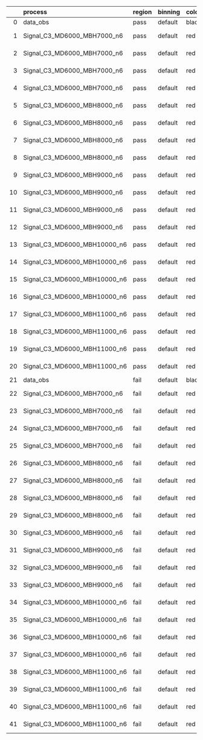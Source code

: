 |    | process                      | region   | binning   | color   | process_type   |   scale | variation   | source_filename                                                       | source_histname    | alias                        | title     |   combine_idx |     lnN |   shapes | syst_type   | direction   | variation_alias   |
|---:|:-----------------------------|:---------|:----------|:--------|:---------------|--------:|:------------|:----------------------------------------------------------------------|:-------------------|:-----------------------------|:----------|--------------:|--------:|---------:|:------------|:------------|:------------------|
|  0 | data_obs                     | pass     | default   | black   | DATA           |       1 | nominal     | ./histograms_for_2DAlphabet_v18//BH_Data.root                         | hpass              | Data                         | Data      |           nan | nan     |      nan | nan         | nan         | nan               |
|  1 | Signal_C3_MD6000_MBH7000_n6  | pass     | default   | red     | SIGNAL         |       1 | lumi        | ./histograms_for_2DAlphabet_v18//BH_Signal_C3_MD6000_MBH7000_n6.root  | hpass              | Signal_C3_MD6000_MBH7000_n6  | BH signal |           nan |   1.016 |      nan | lnN         | nan         | nan               |
|  2 | Signal_C3_MD6000_MBH7000_n6  | pass     | default   | red     | SIGNAL         |       1 | SVM         | ./histograms_for_2DAlphabet_v18//BH_Signal_C3_MD6000_MBH7000_n6.root  | hpass_SVMsyst_up   | Signal_C3_MD6000_MBH7000_n6  | BH signal |           nan | nan     |        1 | shapes      | Up          | SVMsyst           |
|  3 | Signal_C3_MD6000_MBH7000_n6  | pass     | default   | red     | SIGNAL         |       1 | SVM         | ./histograms_for_2DAlphabet_v18//BH_Signal_C3_MD6000_MBH7000_n6.root  | hpass_SVMsyst_down | Signal_C3_MD6000_MBH7000_n6  | BH signal |           nan | nan     |        1 | shapes      | Down        | SVMsyst           |
|  4 | Signal_C3_MD6000_MBH7000_n6  | pass     | default   | red     | SIGNAL         |       1 | nominal     | ./histograms_for_2DAlphabet_v18//BH_Signal_C3_MD6000_MBH7000_n6.root  | hpass              | Signal_C3_MD6000_MBH7000_n6  | BH signal |           nan | nan     |      nan | nan         | nan         | nan               |
|  5 | Signal_C3_MD6000_MBH8000_n6  | pass     | default   | red     | SIGNAL         |       1 | lumi        | ./histograms_for_2DAlphabet_v18//BH_Signal_C3_MD6000_MBH8000_n6.root  | hpass              | Signal_C3_MD6000_MBH8000_n6  | BH signal |           nan |   1.016 |      nan | lnN         | nan         | nan               |
|  6 | Signal_C3_MD6000_MBH8000_n6  | pass     | default   | red     | SIGNAL         |       1 | SVM         | ./histograms_for_2DAlphabet_v18//BH_Signal_C3_MD6000_MBH8000_n6.root  | hpass_SVMsyst_up   | Signal_C3_MD6000_MBH8000_n6  | BH signal |           nan | nan     |        1 | shapes      | Up          | SVMsyst           |
|  7 | Signal_C3_MD6000_MBH8000_n6  | pass     | default   | red     | SIGNAL         |       1 | SVM         | ./histograms_for_2DAlphabet_v18//BH_Signal_C3_MD6000_MBH8000_n6.root  | hpass_SVMsyst_down | Signal_C3_MD6000_MBH8000_n6  | BH signal |           nan | nan     |        1 | shapes      | Down        | SVMsyst           |
|  8 | Signal_C3_MD6000_MBH8000_n6  | pass     | default   | red     | SIGNAL         |       1 | nominal     | ./histograms_for_2DAlphabet_v18//BH_Signal_C3_MD6000_MBH8000_n6.root  | hpass              | Signal_C3_MD6000_MBH8000_n6  | BH signal |           nan | nan     |      nan | nan         | nan         | nan               |
|  9 | Signal_C3_MD6000_MBH9000_n6  | pass     | default   | red     | SIGNAL         |       1 | lumi        | ./histograms_for_2DAlphabet_v18//BH_Signal_C3_MD6000_MBH9000_n6.root  | hpass              | Signal_C3_MD6000_MBH9000_n6  | BH signal |           nan |   1.016 |      nan | lnN         | nan         | nan               |
| 10 | Signal_C3_MD6000_MBH9000_n6  | pass     | default   | red     | SIGNAL         |       1 | SVM         | ./histograms_for_2DAlphabet_v18//BH_Signal_C3_MD6000_MBH9000_n6.root  | hpass_SVMsyst_up   | Signal_C3_MD6000_MBH9000_n6  | BH signal |           nan | nan     |        1 | shapes      | Up          | SVMsyst           |
| 11 | Signal_C3_MD6000_MBH9000_n6  | pass     | default   | red     | SIGNAL         |       1 | SVM         | ./histograms_for_2DAlphabet_v18//BH_Signal_C3_MD6000_MBH9000_n6.root  | hpass_SVMsyst_down | Signal_C3_MD6000_MBH9000_n6  | BH signal |           nan | nan     |        1 | shapes      | Down        | SVMsyst           |
| 12 | Signal_C3_MD6000_MBH9000_n6  | pass     | default   | red     | SIGNAL         |       1 | nominal     | ./histograms_for_2DAlphabet_v18//BH_Signal_C3_MD6000_MBH9000_n6.root  | hpass              | Signal_C3_MD6000_MBH9000_n6  | BH signal |           nan | nan     |      nan | nan         | nan         | nan               |
| 13 | Signal_C3_MD6000_MBH10000_n6 | pass     | default   | red     | SIGNAL         |       1 | lumi        | ./histograms_for_2DAlphabet_v18//BH_Signal_C3_MD6000_MBH10000_n6.root | hpass              | Signal_C3_MD6000_MBH10000_n6 | BH signal |           nan |   1.016 |      nan | lnN         | nan         | nan               |
| 14 | Signal_C3_MD6000_MBH10000_n6 | pass     | default   | red     | SIGNAL         |       1 | SVM         | ./histograms_for_2DAlphabet_v18//BH_Signal_C3_MD6000_MBH10000_n6.root | hpass_SVMsyst_up   | Signal_C3_MD6000_MBH10000_n6 | BH signal |           nan | nan     |        1 | shapes      | Up          | SVMsyst           |
| 15 | Signal_C3_MD6000_MBH10000_n6 | pass     | default   | red     | SIGNAL         |       1 | SVM         | ./histograms_for_2DAlphabet_v18//BH_Signal_C3_MD6000_MBH10000_n6.root | hpass_SVMsyst_down | Signal_C3_MD6000_MBH10000_n6 | BH signal |           nan | nan     |        1 | shapes      | Down        | SVMsyst           |
| 16 | Signal_C3_MD6000_MBH10000_n6 | pass     | default   | red     | SIGNAL         |       1 | nominal     | ./histograms_for_2DAlphabet_v18//BH_Signal_C3_MD6000_MBH10000_n6.root | hpass              | Signal_C3_MD6000_MBH10000_n6 | BH signal |           nan | nan     |      nan | nan         | nan         | nan               |
| 17 | Signal_C3_MD6000_MBH11000_n6 | pass     | default   | red     | SIGNAL         |       1 | lumi        | ./histograms_for_2DAlphabet_v18//BH_Signal_C3_MD6000_MBH11000_n6.root | hpass              | Signal_C3_MD6000_MBH11000_n6 | BH signal |           nan |   1.016 |      nan | lnN         | nan         | nan               |
| 18 | Signal_C3_MD6000_MBH11000_n6 | pass     | default   | red     | SIGNAL         |       1 | SVM         | ./histograms_for_2DAlphabet_v18//BH_Signal_C3_MD6000_MBH11000_n6.root | hpass_SVMsyst_up   | Signal_C3_MD6000_MBH11000_n6 | BH signal |           nan | nan     |        1 | shapes      | Up          | SVMsyst           |
| 19 | Signal_C3_MD6000_MBH11000_n6 | pass     | default   | red     | SIGNAL         |       1 | SVM         | ./histograms_for_2DAlphabet_v18//BH_Signal_C3_MD6000_MBH11000_n6.root | hpass_SVMsyst_down | Signal_C3_MD6000_MBH11000_n6 | BH signal |           nan | nan     |        1 | shapes      | Down        | SVMsyst           |
| 20 | Signal_C3_MD6000_MBH11000_n6 | pass     | default   | red     | SIGNAL         |       1 | nominal     | ./histograms_for_2DAlphabet_v18//BH_Signal_C3_MD6000_MBH11000_n6.root | hpass              | Signal_C3_MD6000_MBH11000_n6 | BH signal |           nan | nan     |      nan | nan         | nan         | nan               |
| 21 | data_obs                     | fail     | default   | black   | DATA           |       1 | nominal     | ./histograms_for_2DAlphabet_v18//BH_Data.root                         | hfail              | Data                         | Data      |           nan | nan     |      nan | nan         | nan         | nan               |
| 22 | Signal_C3_MD6000_MBH7000_n6  | fail     | default   | red     | SIGNAL         |       1 | lumi        | ./histograms_for_2DAlphabet_v18//BH_Signal_C3_MD6000_MBH7000_n6.root  | hfail              | Signal_C3_MD6000_MBH7000_n6  | BH signal |           nan |   1.016 |      nan | lnN         | nan         | nan               |
| 23 | Signal_C3_MD6000_MBH7000_n6  | fail     | default   | red     | SIGNAL         |       1 | SVM         | ./histograms_for_2DAlphabet_v18//BH_Signal_C3_MD6000_MBH7000_n6.root  | hfail_SVMsyst_up   | Signal_C3_MD6000_MBH7000_n6  | BH signal |           nan | nan     |        1 | shapes      | Up          | SVMsyst           |
| 24 | Signal_C3_MD6000_MBH7000_n6  | fail     | default   | red     | SIGNAL         |       1 | SVM         | ./histograms_for_2DAlphabet_v18//BH_Signal_C3_MD6000_MBH7000_n6.root  | hfail_SVMsyst_down | Signal_C3_MD6000_MBH7000_n6  | BH signal |           nan | nan     |        1 | shapes      | Down        | SVMsyst           |
| 25 | Signal_C3_MD6000_MBH7000_n6  | fail     | default   | red     | SIGNAL         |       1 | nominal     | ./histograms_for_2DAlphabet_v18//BH_Signal_C3_MD6000_MBH7000_n6.root  | hfail              | Signal_C3_MD6000_MBH7000_n6  | BH signal |           nan | nan     |      nan | nan         | nan         | nan               |
| 26 | Signal_C3_MD6000_MBH8000_n6  | fail     | default   | red     | SIGNAL         |       1 | lumi        | ./histograms_for_2DAlphabet_v18//BH_Signal_C3_MD6000_MBH8000_n6.root  | hfail              | Signal_C3_MD6000_MBH8000_n6  | BH signal |           nan |   1.016 |      nan | lnN         | nan         | nan               |
| 27 | Signal_C3_MD6000_MBH8000_n6  | fail     | default   | red     | SIGNAL         |       1 | SVM         | ./histograms_for_2DAlphabet_v18//BH_Signal_C3_MD6000_MBH8000_n6.root  | hfail_SVMsyst_up   | Signal_C3_MD6000_MBH8000_n6  | BH signal |           nan | nan     |        1 | shapes      | Up          | SVMsyst           |
| 28 | Signal_C3_MD6000_MBH8000_n6  | fail     | default   | red     | SIGNAL         |       1 | SVM         | ./histograms_for_2DAlphabet_v18//BH_Signal_C3_MD6000_MBH8000_n6.root  | hfail_SVMsyst_down | Signal_C3_MD6000_MBH8000_n6  | BH signal |           nan | nan     |        1 | shapes      | Down        | SVMsyst           |
| 29 | Signal_C3_MD6000_MBH8000_n6  | fail     | default   | red     | SIGNAL         |       1 | nominal     | ./histograms_for_2DAlphabet_v18//BH_Signal_C3_MD6000_MBH8000_n6.root  | hfail              | Signal_C3_MD6000_MBH8000_n6  | BH signal |           nan | nan     |      nan | nan         | nan         | nan               |
| 30 | Signal_C3_MD6000_MBH9000_n6  | fail     | default   | red     | SIGNAL         |       1 | lumi        | ./histograms_for_2DAlphabet_v18//BH_Signal_C3_MD6000_MBH9000_n6.root  | hfail              | Signal_C3_MD6000_MBH9000_n6  | BH signal |           nan |   1.016 |      nan | lnN         | nan         | nan               |
| 31 | Signal_C3_MD6000_MBH9000_n6  | fail     | default   | red     | SIGNAL         |       1 | SVM         | ./histograms_for_2DAlphabet_v18//BH_Signal_C3_MD6000_MBH9000_n6.root  | hfail_SVMsyst_up   | Signal_C3_MD6000_MBH9000_n6  | BH signal |           nan | nan     |        1 | shapes      | Up          | SVMsyst           |
| 32 | Signal_C3_MD6000_MBH9000_n6  | fail     | default   | red     | SIGNAL         |       1 | SVM         | ./histograms_for_2DAlphabet_v18//BH_Signal_C3_MD6000_MBH9000_n6.root  | hfail_SVMsyst_down | Signal_C3_MD6000_MBH9000_n6  | BH signal |           nan | nan     |        1 | shapes      | Down        | SVMsyst           |
| 33 | Signal_C3_MD6000_MBH9000_n6  | fail     | default   | red     | SIGNAL         |       1 | nominal     | ./histograms_for_2DAlphabet_v18//BH_Signal_C3_MD6000_MBH9000_n6.root  | hfail              | Signal_C3_MD6000_MBH9000_n6  | BH signal |           nan | nan     |      nan | nan         | nan         | nan               |
| 34 | Signal_C3_MD6000_MBH10000_n6 | fail     | default   | red     | SIGNAL         |       1 | lumi        | ./histograms_for_2DAlphabet_v18//BH_Signal_C3_MD6000_MBH10000_n6.root | hfail              | Signal_C3_MD6000_MBH10000_n6 | BH signal |           nan |   1.016 |      nan | lnN         | nan         | nan               |
| 35 | Signal_C3_MD6000_MBH10000_n6 | fail     | default   | red     | SIGNAL         |       1 | SVM         | ./histograms_for_2DAlphabet_v18//BH_Signal_C3_MD6000_MBH10000_n6.root | hfail_SVMsyst_up   | Signal_C3_MD6000_MBH10000_n6 | BH signal |           nan | nan     |        1 | shapes      | Up          | SVMsyst           |
| 36 | Signal_C3_MD6000_MBH10000_n6 | fail     | default   | red     | SIGNAL         |       1 | SVM         | ./histograms_for_2DAlphabet_v18//BH_Signal_C3_MD6000_MBH10000_n6.root | hfail_SVMsyst_down | Signal_C3_MD6000_MBH10000_n6 | BH signal |           nan | nan     |        1 | shapes      | Down        | SVMsyst           |
| 37 | Signal_C3_MD6000_MBH10000_n6 | fail     | default   | red     | SIGNAL         |       1 | nominal     | ./histograms_for_2DAlphabet_v18//BH_Signal_C3_MD6000_MBH10000_n6.root | hfail              | Signal_C3_MD6000_MBH10000_n6 | BH signal |           nan | nan     |      nan | nan         | nan         | nan               |
| 38 | Signal_C3_MD6000_MBH11000_n6 | fail     | default   | red     | SIGNAL         |       1 | lumi        | ./histograms_for_2DAlphabet_v18//BH_Signal_C3_MD6000_MBH11000_n6.root | hfail              | Signal_C3_MD6000_MBH11000_n6 | BH signal |           nan |   1.016 |      nan | lnN         | nan         | nan               |
| 39 | Signal_C3_MD6000_MBH11000_n6 | fail     | default   | red     | SIGNAL         |       1 | SVM         | ./histograms_for_2DAlphabet_v18//BH_Signal_C3_MD6000_MBH11000_n6.root | hfail_SVMsyst_up   | Signal_C3_MD6000_MBH11000_n6 | BH signal |           nan | nan     |        1 | shapes      | Up          | SVMsyst           |
| 40 | Signal_C3_MD6000_MBH11000_n6 | fail     | default   | red     | SIGNAL         |       1 | SVM         | ./histograms_for_2DAlphabet_v18//BH_Signal_C3_MD6000_MBH11000_n6.root | hfail_SVMsyst_down | Signal_C3_MD6000_MBH11000_n6 | BH signal |           nan | nan     |        1 | shapes      | Down        | SVMsyst           |
| 41 | Signal_C3_MD6000_MBH11000_n6 | fail     | default   | red     | SIGNAL         |       1 | nominal     | ./histograms_for_2DAlphabet_v18//BH_Signal_C3_MD6000_MBH11000_n6.root | hfail              | Signal_C3_MD6000_MBH11000_n6 | BH signal |           nan | nan     |      nan | nan         | nan         | nan               |